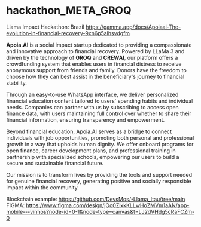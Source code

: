 # hackathon_META_GROQ
Llama Impact Hackathon: Brazil
https://gamma.app/docs/Apoiaai-The-evolution-in-financial-recovery-9xn6p5alhsvdgfm

**Apoia.AI** is a social impact startup dedicated to providing a compassionate and innovative approach to financial recovery. Powered by LLaMa 3 and driven by the technology of **GROQ** and **CREWAI**, our platform offers a crowdfunding system that enables users in financial distress to receive anonymous support from friends and family. Donors have the freedom to choose how they can best assist in the beneficiary's journey to financial stability.

Through an easy-to-use WhatsApp interface, we deliver personalized financial education content tailored to users' spending habits and individual needs. Companies can partner with us by subscribing to access open finance data, with users maintaining full control over whether to share their financial information, ensuring transparency and empowerment.

Beyond financial education, Apoia.AI serves as a bridge to connect individuals with job opportunities, promoting both personal and professional growth in a way that upholds human dignity. We offer onboard programs for open finance, career development plans, and professional training in partnership with specialized schools, empowering our users to build a secure and sustainable financial future.

Our mission is to transform lives by providing the tools and support needed for genuine financial recovery, generating positive and socially responsible impact within the community.

Blockchain example: https://github.com/DevsMos/-Llama_Itau/tree/main
FIGMA: https://www.figma.com/design/jOo0ZlxkKLLwHoZMVm1aAN/app-mobile---vinhos?node-id=0-1&node-type=canvas&t=LJ2dVHdg5cRaFCZm-0
